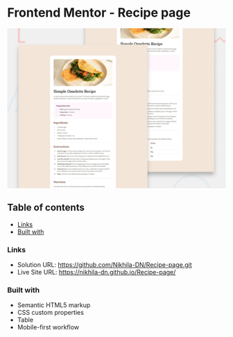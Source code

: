 # Frontend Mentor - Recipe page

![Design preview for the Recipe page coding challenge](./preview.jpg)

## Table of contents
- [Links](#links)
- [Built with](#built-with)


### Links

- Solution URL: https://github.com/Nikhila-DN/Recipe-page.git
- Live Site URL: https://nikhila-dn.github.io/Recipe-page/

### Built with

- Semantic HTML5 markup
- CSS custom properties
- Table
- Mobile-first workflow
